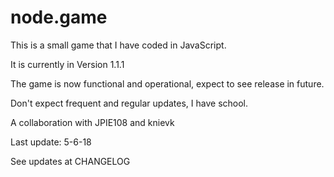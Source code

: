 # node.game
This is a small game that I have coded in JavaScript.

It is currently in Version 1.1.1

The game is now functional and operational, expect to see release in future.

Don't expect frequent and regular updates, I have school.

A collaboration with JPIE108 and knievk

Last update: 5-6-18

See updates at CHANGELOG
